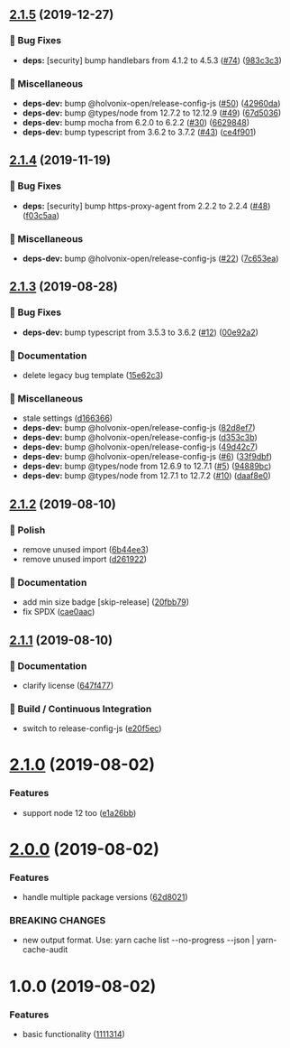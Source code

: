 ## [2.1.5](https://github.com/holvonix-open/cache-audit/compare/v2.1.4...v2.1.5) (2019-12-27)


### 🐛 Bug Fixes

* **deps:** [security] bump handlebars from 4.1.2 to 4.5.3 ([#74](https://github.com/holvonix-open/cache-audit/issues/74)) ([983c3c3](https://github.com/holvonix-open/cache-audit/commit/983c3c3))


### 🧦 Miscellaneous

* **deps-dev:** bump @holvonix-open/release-config-js ([#50](https://github.com/holvonix-open/cache-audit/issues/50)) ([42960da](https://github.com/holvonix-open/cache-audit/commit/42960da))
* **deps-dev:** bump @types/node from 12.7.2 to 12.12.9 ([#49](https://github.com/holvonix-open/cache-audit/issues/49)) ([67d5036](https://github.com/holvonix-open/cache-audit/commit/67d5036))
* **deps-dev:** bump mocha from 6.2.0 to 6.2.2 ([#30](https://github.com/holvonix-open/cache-audit/issues/30)) ([6629848](https://github.com/holvonix-open/cache-audit/commit/6629848))
* **deps-dev:** bump typescript from 3.6.2 to 3.7.2 ([#43](https://github.com/holvonix-open/cache-audit/issues/43)) ([ce4f901](https://github.com/holvonix-open/cache-audit/commit/ce4f901))

## [2.1.4](https://github.com/holvonix-open/cache-audit/compare/v2.1.3...v2.1.4) (2019-11-19)


### 🐛 Bug Fixes

* **deps:** [security] bump https-proxy-agent from 2.2.2 to 2.2.4 ([#48](https://github.com/holvonix-open/cache-audit/issues/48)) ([f03c5aa](https://github.com/holvonix-open/cache-audit/commit/f03c5aa))


### 🧦 Miscellaneous

* **deps-dev:** bump @holvonix-open/release-config-js ([#22](https://github.com/holvonix-open/cache-audit/issues/22)) ([7c653ea](https://github.com/holvonix-open/cache-audit/commit/7c653ea))

## [2.1.3](https://github.com/holvonix-open/cache-audit/compare/v2.1.2...v2.1.3) (2019-08-28)


### 🐛 Bug Fixes

* **deps-dev:** bump typescript from 3.5.3 to 3.6.2 ([#12](https://github.com/holvonix-open/cache-audit/issues/12)) ([00e92a2](https://github.com/holvonix-open/cache-audit/commit/00e92a2))


### 📖 Documentation

* delete legacy bug template ([15e62c3](https://github.com/holvonix-open/cache-audit/commit/15e62c3))


### 🧦 Miscellaneous

* stale settings ([d166366](https://github.com/holvonix-open/cache-audit/commit/d166366))
* **deps-dev:** bump @holvonix-open/release-config-js ([82d8ef7](https://github.com/holvonix-open/cache-audit/commit/82d8ef7))
* **deps-dev:** bump @holvonix-open/release-config-js ([d353c3b](https://github.com/holvonix-open/cache-audit/commit/d353c3b))
* **deps-dev:** bump @holvonix-open/release-config-js ([49d42c7](https://github.com/holvonix-open/cache-audit/commit/49d42c7))
* **deps-dev:** bump @holvonix-open/release-config-js ([#6](https://github.com/holvonix-open/cache-audit/issues/6)) ([33f9dbf](https://github.com/holvonix-open/cache-audit/commit/33f9dbf))
* **deps-dev:** bump @types/node from 12.6.9 to 12.7.1 ([#5](https://github.com/holvonix-open/cache-audit/issues/5)) ([94889bc](https://github.com/holvonix-open/cache-audit/commit/94889bc))
* **deps-dev:** bump @types/node from 12.7.1 to 12.7.2 ([#10](https://github.com/holvonix-open/cache-audit/issues/10)) ([daaf8e0](https://github.com/holvonix-open/cache-audit/commit/daaf8e0))

## [2.1.2](https://github.com/holvonix-open/cache-audit/compare/v2.1.1...v2.1.2) (2019-08-10)


### 💄 Polish

* remove unused import ([6b44ee3](https://github.com/holvonix-open/cache-audit/commit/6b44ee3))
* remove unused import ([d261922](https://github.com/holvonix-open/cache-audit/commit/d261922))


### 📖 Documentation

* add min size badge [skip-release] ([20fbb79](https://github.com/holvonix-open/cache-audit/commit/20fbb79))
* fix SPDX ([cae0aac](https://github.com/holvonix-open/cache-audit/commit/cae0aac))

## [2.1.1](https://github.com/holvonix-open/cache-audit/compare/v2.1.0...v2.1.1) (2019-08-10)


### 📖 Documentation

* clarify license ([647f477](https://github.com/holvonix-open/cache-audit/commit/647f477))


### 🔧 Build / Continuous Integration

* switch to release-config-js ([e20f5ec](https://github.com/holvonix-open/cache-audit/commit/e20f5ec))

# [2.1.0](https://github.com/holvonix-open/cache-audit/compare/v2.0.0...v2.1.0) (2019-08-02)


### Features

* support node 12 too ([e1a26bb](https://github.com/holvonix-open/cache-audit/commit/e1a26bb))

# [2.0.0](https://github.com/holvonix-open/cache-audit/compare/v1.0.0...v2.0.0) (2019-08-02)


### Features

* handle multiple package versions ([62d8021](https://github.com/holvonix-open/cache-audit/commit/62d8021))


### BREAKING CHANGES

* new output format.  Use: yarn cache list --no-progress --json | yarn-cache-audit

# 1.0.0 (2019-08-02)


### Features

* basic functionality ([1111314](https://github.com/holvonix-open/cache-audit/commit/1111314))
